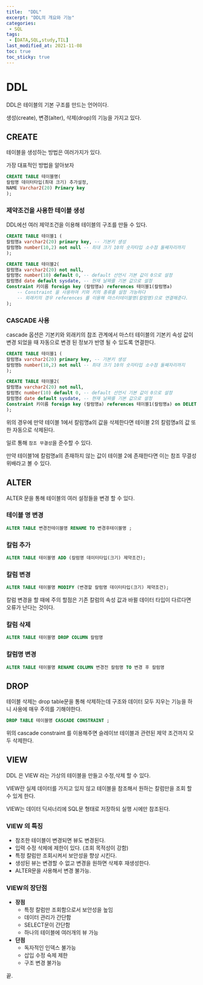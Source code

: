 ```yaml
---
title:  "DDL"
excerpt: "DDL의 개요와 기능"
categories:
 - SQL
tags:
 - [DATA,SQL,study,TIL]
last_modified_at: 2021-11-08
toc: true
toc_sticky: true
---
```


# DDL



DDL은 테이블의 기본 구조를 만드는 언어이다.

생성(create), 변경(alter), 삭제(drop)의 기능을 가지고 있다.



## CREATE



테이블을 생성하는 방법은 여러가지가 있다.

가장 대표적인 방법을 알아보자



```sql
CREATE TABLE 테이블명(
칼럼명 데이터타입(최대 크기) 추가설정,
NAME Varchar2(20) Primary key
);
```



### 제약조건을 사용한 테이블 생성



DDL에선 여러 제약조건을 이용해 테이블의 구조를 만들 수 있다.



```sql
CREATE TABLE 테이블1 (
칼럼명a varchar2(20) primary key, -- 기본키 생성
칼럼명b number(10,2) not null -- 최대 크기 10의 숫자타입 소수점 둘째자리까지
);

CREATE TABLE 테이블2(
칼럼명a varchar2(20) not null,
칼럼명c number(10) default 0, -- default 선언시 기본 값이 0으로 설정
칼럼명d date default sysdate, -- 현재 날짜를 기본 값으로 설정
Constraint 키이름 foreign key (칼럼명a) references 테이블1(칼럼명a)
    -- Constraint 을 사용하여 키와 키의 종류를 설정 가능하다
    -- 외래키의 경우 references 를 이용해 마스터테이블명(칼럼명)으로 연결해준다.
);
```



### CASCADE 사용



cascade 옵션은 기본키와 외래키의 참조 관계에서 마스터 테이블의 기본키 속성 값이 변경 되었을 때 자동으로 변경 된 정보가 반영 될 수 있도록 연결한다.



```sql
CREATE TABLE 테이블1 (
칼럼명a varchar2(20) primary key, -- 기본키 생성
칼럼명b number(10,2) not null -- 최대 크기 10의 숫자타입 소수점 둘째자리까지
);

CREATE TABLE 테이블2(
칼럼명a varchar2(20) not null,
칼럼명c number(10) default 0, -- default 선언시 기본 값이 0으로 설정
칼럼명d date default sysdate, -- 현재 날짜를 기본 값으로 설정
Constraint 키이름 foreign key (칼럼명a) references 테이블1(칼럼명a) on DELETE CASCADE
);
```



위의 경우에 만약 테이블 1에서 칼럼명a의 값을 삭제한다면 테이블 2의 칼럼명a의 값 또한 자동으로 삭제된다.



일르 통해 `참조 무결성`을 준수할 수 있다.

만약 테이블1에 칼럼명a의 존재하지 않는 값이 테이블 2에 존재한다면 이는 참조 무결성 위배라고 볼 수 있다.



## ALTER



ALTER 문을 통해 테이블의 여러 설정들을 변경 할 수 있다.



### 테이블 명 변경



```sql
ALTER TABLE 변경전테이블명 RENAME TO 변경후테이블명 ;
```



### 칼럼 추가



```sql
ALTER TABLE 테이블명 ADD (칼럼명 데이터타입(크기) 제약조건);
```



### 칼럼 변경



```sql
ALTER TABLE 테이블명 MODIFY (변경할 칼럼명 데이터타입(크기) 제약조건);
```



칼럼 변경을 할 때에 주의 할점은 기존 칼럼의 속성 값과 바뀔 데이터 타입이 다르다면 오류가 난다는 것이다.



### 칼럼 삭제



```sql
ALTER TABLE 테이블명 DROP COLUMN 칼럼명
```



### 칼럼명 변경



```sql
ALTER TABLE 테이블명 RENAME COLUMN 변경전 칼럼명 TO 변경 후 칼럼명
```





## DROP



테이블 삭제는 drop table문을 통해 삭제하는데 구조와 데이터 모두 지우는 기능을 하니 사용에 매우 주의를 기해야한다.



```sql
DROP TABLE 테이블명 CASCADE CONSTRAINT ; 
```



위의 cascade constraint 를 이용해주면 슬레이브 테이블과 관련된 제약 조건까지 모두 삭제한다.



## VIEW



DDL 은 VIEW 라는 가상의 테이블을 만들고 수정,삭제 할 수 있다.

VIEW란 실제 데이터를 가지고 있지 않고 테이블을 참조해서 원하는 칼럼만을 조회 할 수 있게 한다.

VIEW는 데이터 딕셔너리에 SQL문 형태로 저장하되 실행 시에만 참조된다.



### VIEW 의 특징



- 참조한 테이블이 변경되면 뷰도 변경된다.
- 입력 수정 삭제에 제한이 있다. (조회 목적성이 강함)
- 특정 칼럼만 조회시켜서 보안성을 향상 시킨다.
- 생성된 뷰는 변경할 수 없고 변경을 원하면 삭제후 재생성한다.
- ALTER문을 사용해서 변경 불가능.



### VIEW의 장단점



- **장점** 
  - 특정 칼럼만 조회함으로서 보안성을 높임
  - 데이터 관리가 간단함
  - SELECT문이 간단함
  - 하나의 테이블에 여러개의 뷰 가능
- **단점**
  - 독자적인 인덱스 불가능
  - 삽입 수정 숙제 제한
  - 구조 변경 불가능



끝.